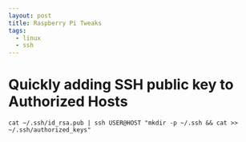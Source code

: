 ```yaml
---
layout: post
title: Raspberry Pi Tweaks
tags:
  - linux
  - ssh
---
```


# Quickly adding SSH public key to Authorized Hosts

```
cat ~/.ssh/id_rsa.pub | ssh USER@HOST "mkdir -p ~/.ssh && cat >> ~/.ssh/authorized_keys"
```
